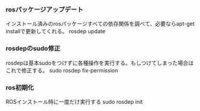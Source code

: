 ### rosパッケージアップデート
  インストール済みのrosパッケージすべての依存関係を調べて、必要ならapt-get installで更新してくれる。
  rosdep update

### rosdepのsudo修正 
  rosdepは基本sudoをつけずに各種操作を実行する。もしつけてしまった場合はこれで修正する。
  sudo rosdep fix-permission

### ros初期化
  ROSインストール時に一度だけ実行する
  sudo rosdep init
 
